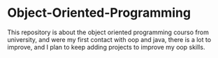 # Object-Oriented-Programming

This repository is about the object oriented programming courso from university, and were my first contact with oop and java, there is a lot to improve, and I plan to keep adding projects to improve my oop skills.
